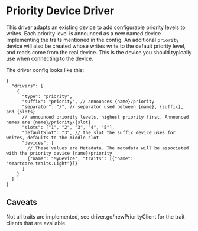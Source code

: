 # Priority Device Driver

This driver adapts an existing device to add configurable priority levels to writes. Each priority level is announced as
a new named device implementing the traits mentioned in the config. An additional `priority` device will also be created
whose writes write to the default priority level, and reads come from the real device. This is the device you should
typically use when connecting to the device.

The driver config looks like this:

```json5
{
  "drivers": [
    {
      "type": "priority",
      "suffix": "priority", // announces {name}/priority
      "separator": "/", // separator used between {name}, {suffix}, and {slots}
      // announced priority levels, highest priority first. Announced names are {name}/priority/{slot}
      "slots": ["1", "2", "3", "4", "5"],
      "defaultSlot": "3", // the slot the suffix device uses for writes, defaults to the middle slot
      "devices": [
        // These values are Metadata. The metadata will be associated with the priority device {name}/priority
        {"name": "MyDevice", "traits": [{"name": "smartcore.traits.Light"}]}
      ]
    }
  ]
}
```

## Caveats

Not all traits are implemented, see driver.go/newPriorityClient for the trait clients that are available.
